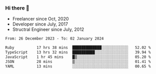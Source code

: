 ### Hi there 👋

- Freelancer since Oct, 2020
- Developer since July, 2017
- Structral Engineer since July, 2012

<!--START_SECTION:waka-->

```txt
From: 26 December 2023 - To: 02 January 2024

Ruby          17 hrs 38 mins  █████████████░░░░░░░░░░░░   52.02 %
TypeScript    13 hrs 32 mins  ██████████░░░░░░░░░░░░░░░   39.94 %
JavaScript    1 hr 45 mins    █▒░░░░░░░░░░░░░░░░░░░░░░░   05.20 %
JSON          28 mins         ▒░░░░░░░░░░░░░░░░░░░░░░░░   01.41 %
YAML          13 mins         ░░░░░░░░░░░░░░░░░░░░░░░░░   00.65 %
```

<!--END_SECTION:waka-->
